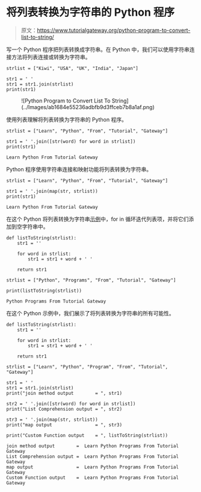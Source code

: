 # 将列表转换为字符串的 Python 程序

> 原文：<https://www.tutorialgateway.org/python-program-to-convert-list-to-string/>

写一个 Python 程序把列表转换成字符串。在 Python 中，我们可以使用字符串连接方法将列表连接或转换为字符串。

```
strlist = ["Kiwi", "USA", "UK", "India", "Japan"]

str1 = ' '
str1 = str1.join(strlist)
print(str1)
```

<figure class="wp-block-image size-large">![Python Program to Convert List To String](../Images/ab1684e55236adbfb9d3ffceb7b8a1af.png)</figure>

使用列表理解将列表转换为字符串的 Python 程序。

```
strlist = ["Learn", "Python", "From", "Tutorial", "Gateway"]

str1 = ' '.join([str(word) for word in strlist])
print(str1)

```

```
Learn Python From Tutorial Gateway
```

Python 程序使用字符串连接和映射功能将列表转换为字符串。

```
strlist = ["Learn", "Python", "From", "Tutorial", "Gateway"]

str1 = ' '.join(map(str, strlist))
print(str1)
```

```
Learn Python From Tutorial Gateway
```

在这个 Python 将列表转换为字符串[示例](https://www.tutorialgateway.org/python-programming-examples/)中，for in 循环迭代列表项，并将它们添加到空字符串中。

```
def listToString(strlist):
    str1 = ''

    for word in strlist:
        str1 = str1 + word + ' ' 

    return str1

strlist = ["Python", "Programs", "From", "Tutorial", "Gateway"]

print(listToString(strlist))
```

```
Python Programs From Tutorial Gateway 
```

在这个 Python 示例中，我们展示了将列表转换为字符串的所有可能性。

```
def listToString(strlist):
    str1 = ''

    for word in strlist:
        str1 = str1 + word + ' ' 

    return str1

strlist = ["Learn", "Python", "Program", "From", "Tutorial", "Gateway"]

str1 = ' '
str1 = str1.join(strlist)
print("join method output        = ", str1)

str2 = ' '.join([str(word) for word in strlist])
print("List Comprehension output = ", str2)

str3 = ' '.join(map(str, strlist))
print("map output                = ", str3)

print("Custom Function output    = ", listToString(strlist))
```

```
join method output        =  Learn Python Programs From Tutorial Gateway
List Comprehension output =  Learn Python Programs From Tutorial Gateway
map output                =  Learn Python Programs From Tutorial Gateway
Custom Function output    =  Learn Python Programs From Tutorial Gateway 
```